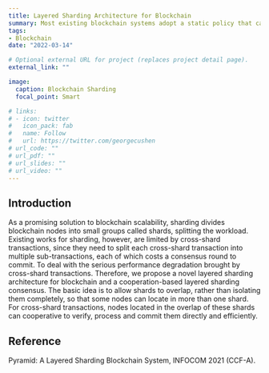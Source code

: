 ```yaml
---
title: Layered Sharding Architecture for Blockchain
summary: Most existing blockchain systems adopt a static policy that cannot efciently deal with the dynamic environment in the blockchain system, i.e., joining and leaving of nodes, and malicious attack. Therefore, we propose a novel dynamic sharding-based blockchain framework to achieve a good balance between performance and security without compromising scalability under a dynamic environment.
tags:
- Blockchain
date: "2022-03-14"

# Optional external URL for project (replaces project detail page).
external_link: ""

image:
  caption: Blockchain Sharding 
  focal_point: Smart

# links:
# - icon: twitter
#   icon_pack: fab
#   name: Follow
#   url: https://twitter.com/georgecushen
# url_code: ""
# url_pdf: ""
# url_slides: ""
# url_video: ""
---
```


## Introduction

As a promising solution to blockchain scalability, sharding divides blockchain nodes into small groups called shards, splitting the workload. Existing works for sharding, however, are limited by cross-shard transactions, since they need to split each cross-shard transaction into multiple sub-transactions, each of which costs a consensus round to commit. To deal with the serious performance degradation brought by cross-shard transactions. Therefore, we propose a novel layered sharding architecture for blockchain and a cooperation-based layered sharding consensus. The basic idea is to allow shards to overlap, rather than isolating them completely, so that some nodes can locate in more than one shard. For cross-shard transactions, nodes located in the overlap of these shards can cooperative to verify, process and commit them directly and efficiently.

## Reference

 Pyramid: A Layered Sharding Blockchain System, INFOCOM 2021 (CCF-A).

